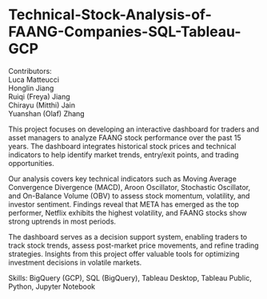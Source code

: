 # Technical-Stock-Analysis-of-FAANG-Companies-SQL-Tableau-GCP

Contributors: </br>
Luca Matteucci </br>
Honglin Jiang </br>
Ruiqi (Freya) Jiang </br>
Chirayu (Mitthi) Jain </br>
Yuanshan (Olaf) Zhang </br>

This project focuses on developing an interactive dashboard for traders and asset managers to analyze FAANG stock performance over the past 15 years. The dashboard integrates historical stock prices and technical indicators to help identify market trends, entry/exit points, and trading opportunities.

Our analysis covers key technical indicators such as Moving Average Convergence Divergence (MACD), Aroon Oscillator, Stochastic Oscillator, and On-Balance Volume (OBV) to assess stock momentum, volatility, and investor sentiment. Findings reveal that META has emerged as the top performer, Netflix exhibits the highest volatility, and FAANG stocks show strong uptrends in most periods.

The dashboard serves as a decision support system, enabling traders to track stock trends, assess post-market price movements, and refine trading strategies. Insights from this project offer valuable tools for optimizing investment decisions in volatile markets.

Skills: BigQuery (GCP), SQL (BigQuery), Tableau Desktop, Tableau Public, Python, Jupyter Notebook
